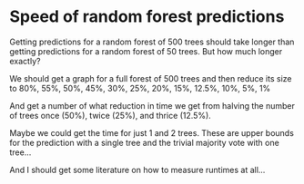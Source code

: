 # Speed of random forest predictions

Getting predictions for a random forest of 500 trees should take longer than getting predictions for a random forest of 50 trees. But how much longer exactly?

We should get a graph for a full forest of 500 trees and then reduce its size to 80%, 55%, 50%, 45%, 30%, 25%, 20%, 15%, 12.5%, 10%, 5%, 1%

And get a number of what reduction in time we get from halving the number of trees once (50%), twice (25%), and thrice (12.5%).

Maybe we could get the time for just 1 and 2 trees. These are upper bounds for the prediction with a single tree and the trivial majority vote with one tree...

And I should get some literature on how to measure runtimes at all...